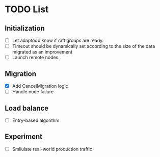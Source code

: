 # TODO List

## Initialization
- [ ] Let adaptodb know if raft groups are ready.
- [ ] Timeout should be dynamically set according to the size of the data migrated as an improvement
- [ ] Launch remote nodes

## Migration
- [x] Add CancelMigration logic
- [ ] Handle node failure

## Load balance
- [ ] Entry-based algorithm

## Experiment
- [ ] Smilulate real-world production traffic